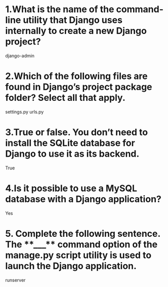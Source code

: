 # 1.What is the name of the command-line utility that Django uses internally to create a new Django project?

django-admin

# 2.Which of the following files are found in Django’s project package folder? Select all that apply.

settings.py
urls.py

# 3.True or false. You don’t need to install the SQLite database for Django to use it as its backend.

True

# 4.Is it possible to use a MySQL database with a Django application?

Yes

# 5. Complete the following sentence. The \***\*\_\_\_\*\*** command option of the manage.py script utility is used to launch the Django application.

runserver
